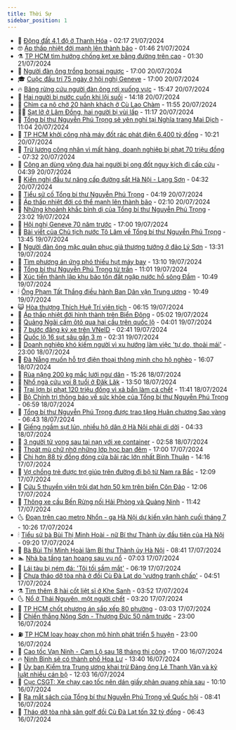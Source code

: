 ```yaml
---
title: Thời Sự
sidebar_position: 1
---
```


<!-- vnexpress-thoi-su:START -->
- 🦒 [Động đất 4,1 độ ở Thanh Hóa](https://vnexpress.net/dong-dat-4-1-do-o-thanh-hoa-4772521.html) - 02:17 21/07/2024
- 🤓 [Áp thấp nhiệt đới mạnh lên thành bão](https://vnexpress.net/ap-thap-nhiet-doi-manh-len-thanh-bao-4772504.html) - 01:46 21/07/2024
- ⚗️ [TP HCM tìm hướng chống kẹt xe bằng đường trên cao](https://vnexpress.net/tp-hcm-tim-huong-chong-ket-xe-bang-duong-tren-cao-4772101.html) - 01:30 21/07/2024
- 🌊 [Người đàn ông trồng bonsai ngược](https://vnexpress.net/nguoi-dan-ong-trong-bonsai-nguoc-4771693.html) - 17:00 20/07/2024
- 🎓 [Cuộc đấu trí 75 ngày ở hội nghị Geneve](https://vnexpress.net/cuoc-dau-tri-75-ngay-o-hoi-nghi-geneve-4771579.html) - 17:00 20/07/2024
- 🔥 [Băng rừng cứu người đàn ông rơi xuống vực](https://vnexpress.net/bang-rung-cuu-nguoi-dan-ong-roi-xuong-vuc-4772472.html) - 15:47 20/07/2024
- 🦏 [Hai người bị nước cuốn khi lội suối](https://vnexpress.net/hai-nguoi-bi-nuoc-cuon-khi-loi-suoi-4772467.html) - 14:18 20/07/2024
- 👺 [Chìm ca nô chở 20 hành khách ở Cù Lao Chàm](https://vnexpress.net/chim-ca-no-cho-20-hanh-khach-o-cu-lao-cham-4772453.html) - 11:55 20/07/2024
- 🧑‍🏫 [Sạt lở ở Lâm Đồng, hai người bị vùi lấp](https://vnexpress.net/sat-lo-o-lam-dong-hai-nguoi-bi-vui-lap-4772454.html) - 11:17 20/07/2024
- 🚦 [Tổng bí thư Nguyễn Phú Trọng sẽ yên nghỉ tại Nghĩa trang Mai Dịch](https://vnexpress.net/tong-bi-thu-nguyen-phu-trong-se-yen-nghi-tai-nghia-trang-mai-dich-4772327.html) - 11:04 20/07/2024
- 🎉 [TP HCM khởi công nhà máy đốt rác phát điện 6.400 tỷ đồng](https://vnexpress.net/tp-hcm-khoi-cong-nha-may-dot-rac-phat-dien-6-400-ty-dong-4772431.html) - 10:21 20/07/2024
- 🦒 [Trừ lương công nhân vì mất hàng, doanh nghiệp bị phạt 70 triệu đồng](https://vnexpress.net/tru-luong-cong-nhan-vi-mat-hang-doanh-nghiep-bi-phat-70-trieu-dong-4772412.html) - 07:32 20/07/2024
- 🤗 [Công an dùng võng đưa hai người bị ong đốt nguy kịch đi cấp cứu](https://vnexpress.net/cong-an-dung-vong-dua-hai-nguoi-bi-ong-dot-nguy-kich-di-cap-cuu-4772344.html) - 04:39 20/07/2024
- 💼 [Kiến nghị đầu tư nâng cấp đường sắt Hà Nội - Lạng Sơn](https://vnexpress.net/kien-nghi-dau-tu-nang-cap-duong-sat-ha-noi-lang-son-4772316.html) - 04:32 20/07/2024
- 🤩 [Tiểu sử cố Tổng bí thư Nguyễn Phú Trọng](https://vnexpress.net/tieu-su-co-tong-bi-thu-nguyen-phu-trong-4772292.html) - 04:19 20/07/2024
- 🤡 [Áp thấp nhiệt đới có thể mạnh lên thành bão](https://vnexpress.net/ap-thap-nhiet-doi-co-the-manh-len-thanh-bao-4772270.html) - 02:10 20/07/2024
- 💯 [Những khoảnh khắc bình dị của Tổng bí thư Nguyễn Phú Trọng](https://vnexpress.net/nhung-khoanh-khac-binh-di-cua-tong-bi-thu-nguyen-phu-trong-4772230.html) - 23:02 19/07/2024
- 👺 [Hội nghị Geneve 70 năm trước](https://vnexpress.net/hoi-nghi-geneve-70-nam-truoc-4770320.html) - 17:00 19/07/2024
- 🌮 [Bài viết của Chủ tịch nước Tô Lâm về Tổng bí thư Nguyễn Phú Trọng](https://vnexpress.net/bai-viet-cua-chu-tich-nuoc-to-lam-ve-tong-bi-thu-nguyen-phu-trong-4772568.html) - 13:45 19/07/2024
- 🥸 [Người đàn ông mặc quân phục giả thượng tướng ở đảo Lý Sơn](https://vnexpress.net/nguoi-dan-ong-mac-quan-phuc-gia-thuong-tuong-o-dao-ly-son-4772212.html) - 13:31 19/07/2024
- 🐻 [Tìm phương án ứng phó thiếu hụt máy bay](https://vnexpress.net/tim-phuong-an-ung-pho-thieu-hut-may-bay-4772186.html) - 13:10 19/07/2024
- 👀 [Tổng bí thư Nguyễn Phú Trọng từ trần](https://vnexpress.net/tong-bi-thu-nguyen-phu-trong-tu-tran-4771643.html) - 11:01 19/07/2024
- 🤔 [Xúc tiến thành lập khu bảo tồn đất ngập nước hồ sông Đầm](https://vnexpress.net/xuc-tien-thanh-lap-khu-bao-ton-dat-ngap-nuoc-ho-song-dam-4772077.html) - 10:49 19/07/2024
- 🕯 [Ông Phạm Tất Thắng điều hành Ban Dân vận Trung ương](https://vnexpress.net/ong-pham-tat-thang-dieu-hanh-ban-dan-van-trung-uong-4772175.html) - 10:49 19/07/2024
- 😺 [Hòa thượng Thích Huệ Trí viên tịch](https://vnexpress.net/hoa-thuong-thich-hue-tri-vien-tich-4772053.html) - 06:15 19/07/2024
- 🦆 [Áp thấp nhiệt đới hình thành trên Biển Đông](https://vnexpress.net/ap-thap-nhiet-doi-hinh-thanh-tren-bien-dong-4772009.html) - 05:02 19/07/2024
- 🧰 [Quảng Ngãi cấm ôtô qua hai cầu trên quốc lộ](https://vnexpress.net/quang-ngai-cam-oto-qua-hai-cau-tren-quoc-lo-4771888.html) - 04:01 19/07/2024
- 🦍 [7 bước đăng ký xe trên VNeID](https://vnexpress.net/7-buoc-dang-ky-xe-tren-vneid-4771775.html) - 02:41 19/07/2024
- 🧰 [Quốc lộ 16 sụt sâu gần 3 m](https://vnexpress.net/quoc-lo-16-sut-sau-gan-3-m-4771913.html) - 02:31 19/07/2024
- 💃 [Doanh nghiệp khó kiếm người vì xu hướng làm việc &#39;tự do, thoải mái&#39;](https://vnexpress.net/doanh-nghiep-kho-kiem-nguoi-vi-xu-huong-lam-viec-tu-do-thoai-mai-4771827.html) - 23:00 18/07/2024
- 🧰 [Đà Nẵng muốn hỗ trợ điện thoại thông minh cho hộ nghèo](https://vnexpress.net/da-nang-muon-ho-tro-dien-thoai-thong-minh-cho-ho-ngheo-4771796.html) - 16:07 18/07/2024
- 🚀 [Rùa nặng 200 kg mắc lưới ngư dân](https://vnexpress.net/rua-nang-200-kg-mac-luoi-ngu-dan-4771798.html) - 15:26 18/07/2024
- 🎊 [Nhổ ngà cứu voi 8 tuổi ở Đăk Lăk](https://vnexpress.net/nho-nga-cuu-voi-8-tuoi-o-dak-lak-4771805.html) - 13:50 18/07/2024
- 🤭 [Trại lợn bị phạt 120 triệu đồng vì xả bẩn làm cá chết](https://vnexpress.net/trai-lon-bi-phat-120-trieu-dong-vi-xa-ban-lam-ca-chet-4771750.html) - 11:41 18/07/2024
- 🤗 [Bộ Chính trị thông báo về sức khỏe của Tổng bí thư Nguyễn Phú Trọng](https://vnexpress.net/bo-chinh-tri-thong-bao-ve-suc-khoe-cua-tong-bi-thu-nguyen-phu-trong-4771603.html) - 06:59 18/07/2024
- 🌈 [Tổng bí thư Nguyễn Phú Trọng được trao tặng Huân chương Sao vàng](https://vnexpress.net/tong-bi-thu-nguyen-phu-trong-duoc-trao-tang-huan-chuong-sao-vang-4771595.html) - 06:43 18/07/2024
- 🦣 [Giếng ngầm sụt lún, nhiều hộ dân ở Hà Nội phải di dời](https://vnexpress.net/gieng-ngam-sut-lun-nhieu-ho-dan-o-ha-noi-phai-di-doi-4771515.html) - 04:33 18/07/2024
- 🎡 [3 người tử vong sau tai nạn với xe container](https://vnexpress.net/3-nguoi-tu-vong-sau-tai-nan-voi-xe-container-4771443.html) - 02:58 18/07/2024
- 🦏 [Thoát mù chữ nhờ những lớp học ban đêm](https://vnexpress.net/thoat-mu-chu-nho-nhung-lop-hoc-ban-dem-4770724.html) - 17:00 17/07/2024
- 🎊 [Chi hơn 88 tỷ đồng đóng cửa bãi rác lớn nhất Bình Thuận](https://vnexpress.net/chi-hon-88-ty-dong-dong-cua-bai-rac-lon-nhat-binh-thuan-4771336.html) - 14:16 17/07/2024
- 🫶 [Vợ chồng trẻ được trợ giúp trên đường đi bộ từ Nam ra Bắc](https://vnexpress.net/vo-chong-tre-duoc-tro-giup-tren-duong-di-bo-tu-nam-ra-bac-4771312.html) - 12:09 17/07/2024
- 🤔 [Cứu 5 thuyền viên trôi dạt hơn 50 km trên biển Côn Đảo](https://vnexpress.net/chim-tau-ca-4771329.html) - 12:06 17/07/2024
- 🤠 [Thông xe cầu Bến Rừng nối Hải Phòng và Quảng Ninh](https://vnexpress.net/thong-xe-cau-ben-rung-noi-hai-phong-va-quang-ninh-4771160.html) - 11:42 17/07/2024
- 🌜 [Đoạn trên cao metro Nhổn - ga Hà Nội dự kiến vận hành cuối tháng 7](https://vnexpress.net/doan-tren-cao-metro-nhon-ga-ha-noi-du-kien-van-hanh-cuoi-thang-7-4771196.html) - 10:26 17/07/2024
- 🕯 [Tiểu sử bà Bùi Thị Minh Hoài - nữ Bí thư Thành ủy đầu tiên của Hà Nội](https://vnexpress.net/tieu-su-nu-bi-thu-thanh-uy-dau-tien-cua-ha-noi-4771274.html) - 09:20 17/07/2024
- 🤔 [Bà Bùi Thị Minh Hoài làm Bí thư Thành ủy Hà Nội](https://vnexpress.net/ba-bui-thi-minh-hoai-lam-bi-thu-thanh-uy-ha-noi-4770715.html) - 08:41 17/07/2024
- 🏊 [Nhà ba tầng tan hoang sau vụ nổ](https://vnexpress.net/nha-ba-tang-tan-hoang-sau-vu-no-4771114.html) - 07:03 17/07/2024
- 🌮 [Lái tàu bị ném đá: &#39;Tôi tối sầm mắt&#39;](https://vnexpress.net/lai-tau-bi-nem-da-toi-toi-sam-mat-4770813.html) - 06:19 17/07/2024
- 🫣 [Chưa tháo dỡ tòa nhà ở đồi Cù Đà Lạt do &#39;vướng tranh chấp&#39;](https://vnexpress.net/toa-nha-doi-cu-4771093.html) - 04:51 17/07/2024
- ⚗️ [Tìm thêm 8 hài cốt liệt sĩ ở Khe Sanh](https://vnexpress.net/tim-them-8-hai-cot-liet-si-o-khe-sanh-4770902.html) - 03:52 17/07/2024
- 🌜 [Nổ ở Thái Nguyên, một người chết](https://vnexpress.net/no-o-thai-nguyen-mot-nguoi-chet-4771010.html) - 03:20 17/07/2024
- 🌁 [TP HCM chốt phương án sắp xếp 80 phường](https://vnexpress.net/tp-hcm-chot-phuong-an-sap-xep-80-phuong-4770651.html) - 03:03 17/07/2024
- 🐲 [Chiến thắng Nông Sơn - Thượng Đức 50 năm trước](https://vnexpress.net/chien-thang-nong-son-thuong-duc-50-nam-truoc-4770500.html) - 23:00 16/07/2024
- ⛽️ [TP HCM loay hoay chọn mô hình phát triển 5 huyện](https://vnexpress.net/tp-hcm-loay-hoay-chon-mo-hinh-phat-trien-5-huyen-4766506.html) - 23:00 16/07/2024
- 🗽 [Cao tốc Vạn Ninh - Cam Lộ sau 18 tháng thi công](https://vnexpress.net/cao-toc-van-ninh-cam-lo-sau-18-thang-thi-cong-4769701.html) - 17:00 16/07/2024
- 🔥 [Ninh Bình sẽ có thành phố Hoa Lư](https://vnexpress.net/ninh-binh-se-co-thanh-pho-hoa-lu-4770836.html) - 13:40 16/07/2024
- 💯 [Ủy ban Kiểm tra Trung ương khai trừ Đảng ông Lê Thanh Vân và kỷ luật nhiều cán bộ](https://vnexpress.net/ong-le-thanh-van-bi-khai-tru-dang-4770840.html) - 12:03 16/07/2024
- 🦆 [Cục CSGT: Xe chạy cao tốc nên dán giấy phản quang phía sau](https://vnexpress.net/cuc-csgt-xe-chay-cao-toc-nen-dan-giay-phan-quang-phia-sau-4770676.html) - 10:10 16/07/2024
- 🫣 [Ra mắt sách của Tổng bí thư Nguyễn Phú Trọng về Quốc hội](https://vnexpress.net/ra-mat-sach-cua-tong-bi-thu-nguyen-phu-trong-ve-quoc-hoi-4770699.html) - 08:41 16/07/2024
- 🤡 [Tháo dỡ tòa nhà sân golf đồi Cù Đà Lạt tốn 32 tỷ đồng](https://vnexpress.net/thao-do-toa-nha-san-golf-doi-cu-da-lat-ton-32-ty-dong-4770628.html) - 06:43 16/07/2024<!-- vnexpress-thoi-su:END -->